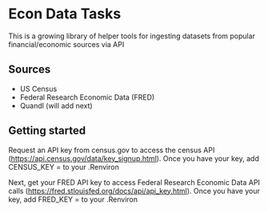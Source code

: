 # Econ Data Tasks

This is a growing library of helper tools for ingesting datasets from popular financial/economic sources via API

## Sources

- US Census
- Federal Research Economic Data (FRED)
- Quandl (will add next)

## Getting started

Request an API key from census.gov to access the census API (https://api.census.gov/data/key_signup.html).  Once you have your key, add CENSUS_KEY = <your key> to your .Renviron
  
Next, get your FRED API key to access Federal Research Economic Data API calls (https://fred.stlouisfed.org/docs/api/api_key.html).  Once you have your key, add FRED_KEY = <your key> to your .Renviron
